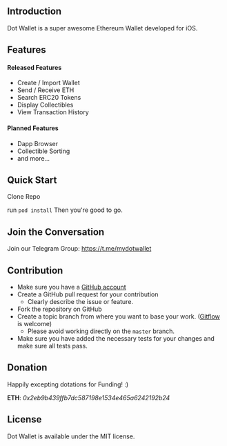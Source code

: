 ## Introduction

Dot Wallet is a super awesome Ethereum Wallet developed for iOS.

## Features
#### Released Features
* Create / Import Wallet
* Send / Receive ETH
* Search ERC20 Tokens
* Display Collectibles
* View Transaction History

#### Planned Features
* Dapp Browser
* Collectible Sorting
* and more...

## Quick Start

Clone Repo

run
```pod install```
Then you're good to go.

## Join the Conversation
Join our Telegram Group: https://t.me/mydotwallet

## Contribution

* Make sure you have a [GitHub account](https://github.com/signup/free)
* Create a GitHub pull request for your contribution
  * Clearly describe the issue or feature.
* Fork the repository on GitHub
* Create a topic branch from where you want to base your work. ([Gitflow](https://www.atlassian.com/git/tutorials/comparing-workflows/gitflow-workflow) is welcome)
  * Please avoid working directly on the `master` branch.
* Make sure you have added the necessary tests for your changes and make sure all tests pass.


## Donation
Happily excepting dotations for Funding! :)

**ETH**: *0x2eb9b439ffb7dc587198e1534e465a6242192b24*

## License

Dot Wallet is available under the MIT license. 
